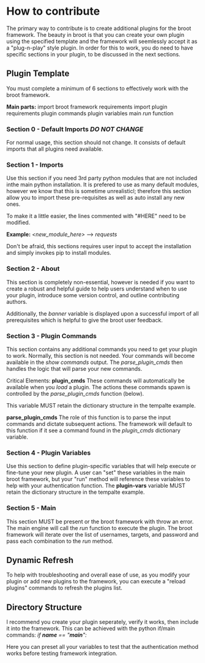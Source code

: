 # How to contribute
The primary way to contribute is to create additional plugins for the broot framework.  The beauty in broot is that you can create your own plugin using the specified template and the framework will seemlessly accept it as a "plug-n-play" style plugin.  In order for this to work, you do need to have specific sections in your plugin, to be discussed in the next sections.

## Plugin Template
You must complete a minimum of 6 sections to effectively work with the broot framework.

**Main parts:**
import broot framework requirements
import plugin requirements
plugin commands
plugin variables
main *run* function

### Section 0 - Default Imports *DO NOT CHANGE*
For normal usage, this section should not change.  It consists of default imports that all plugins need available.  

### Section 1 - Imports
Use this section if you need 3rd party python modules that are not included inthe main python installation.  It is prefered to use as many default modules, however we know that this is sometime unrealisticl; therefore this section allow you to import these pre-requisites as well as auto install any new ones.

To make it a little easier, the lines commented with "#HERE" need to be modified.

**Example:**
*<new_module_here>* --> *requests*

Don't be afraid, this sections requires user input to accept the installation and simply invokes pip to install modules.

### Section 2 - About
This section is completely non-essential, however is needed if you want to create a robust and helpful guide to help users understand when to use your plugin, introduce some version control, and outline contributing authors.

Additionally, the *banner* variable is displayed upon a successful import of all prerequisites which is helpful to give the broot user feedback.

### Section 3 - Plugin Commands
This section contains any additional commands you need to get your plugin to work.  Normally, this section is not needed.  Your commands will become available in the *show commands* output.  The *parse_plugin_cmds* then handles the logic that will parse your new commands.

Critical Elements:
**plugin_cmds**
These commands will automatically be available when you *load* a plugin.  The actions these commands spawn is controlled by the *parse_plugin_cmds* function (below).

This variable MUST retain the dictionary structure in the tempalte example.

**parse_plugin_cmds**
The role of this function is to parse the input commands and dictate subsequent actions.  The framework will default to this function if it see a command found in the *plugin_cmds* dictionary variable.

### Section 4 - Plugin Variables
Use this section to define plugin-specific variables that will help execute or fine-tune your new plugin.  A user can "set" these variables in the main broot framework, but your "run" method will reference these variables to help with your authentication function. The **plugin-vars** variable MUST retain the dictionary structure in the tempalte example. 

### Section 5 - Main
This section MUST be present or the broot framework with throw an error.  The main engine will call the *run* function to execute the plugin.  The broot framework will iterate over the list of usernames, targets, and password and pass each combination to the *run* method.  

## Dynamic Refresh
To help with troubleshooting and overall ease of use, as you modify your plugin or add new plugins to the framework, you can execute a "reload plugins" commands to refresh the plugins list.  

## Directory Structure
I recommend you create your plugin seperately, verify it works, then include it into the framework.  This can be achieved with the python if/main commands:
*if __name__ == "__main__":*

Here you can preset all your variables to test that the authentication method works before testing framework integration.
